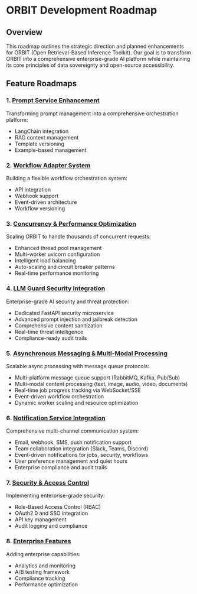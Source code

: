 # ORBIT Development Roadmap

## Overview

This roadmap outlines the strategic direction and planned enhancements for ORBIT (Open Retrieval-Based Inference Toolkit). Our goal is to transform ORBIT into a comprehensive enterprise-grade AI platform while maintaining its core principles of data sovereignty and open-source accessibility.

## Feature Roadmaps

### 1. [Prompt Service Enhancement](prompt-service.md)
Transforming prompt management into a comprehensive orchestration platform:
- LangChain integration
- RAG context management
- Template versioning
- Example-based management

### 2. [Workflow Adapter System](workflow-adapter-architecture.md)
Building a flexible workflow orchestration system:
- API integration
- Webhook support
- Event-driven architecture
- Workflow versioning

### 3. [Concurrency & Performance Optimization](concurrency-performance.md)
Scaling ORBIT to handle thousands of concurrent requests:
- Enhanced thread pool management
- Multi-worker uvicorn configuration
- Intelligent load balancing
- Auto-scaling and circuit breaker patterns
- Real-time performance monitoring

### 4. [LLM Guard Security Integration](llm-guard-integration.md)
Enterprise-grade AI security and threat protection:
- Dedicated FastAPI security microservice
- Advanced prompt injection and jailbreak detection
- Comprehensive content sanitization
- Real-time threat intelligence
- Compliance-ready audit trails

### 5. [Asynchronous Messaging & Multi-Modal Processing](async-messaging-integration.md)
Scalable async processing with message queue protocols:
- Multi-platform message queue support (RabbitMQ, Kafka, Pub/Sub)
- Multi-modal content processing (text, image, audio, video, documents)
- Real-time job progress tracking via WebSocket/SSE
- Event-driven workflow orchestration
- Dynamic worker scaling and resource optimization

### 6. [Notification Service Integration](notification-service-integration.md)
Comprehensive multi-channel communication system:
- Email, webhook, SMS, push notification support
- Team collaboration integration (Slack, Teams, Discord)
- Event-driven notifications for jobs, security, workflows
- User preference management and quiet hours
- Enterprise compliance and audit trails

### 7. [Security & Access Control](security-access.md)
Implementing enterprise-grade security:
- Role-Based Access Control (RBAC)
- OAuth2.0 and SSO integration
- API key management
- Audit logging and compliance

### 8. [Enterprise Features](enterprise-features.md)
Adding enterprise capabilities:
- Analytics and monitoring
- A/B testing framework
- Compliance tracking
- Performance optimization

